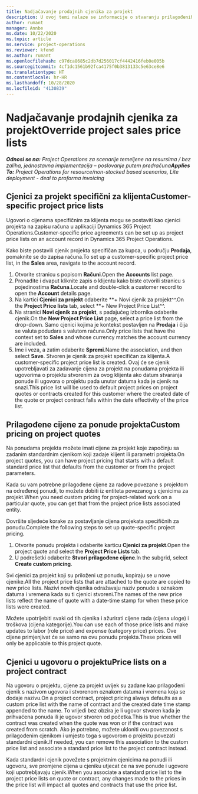 ```yaml
---
title: Nadjačavanje prodajnih cjenika za projekt
description: U ovoj temi nalaze se informacije o stvaranju prilagođenih prodajnih cjenika.
author: rumant
manager: Annbe
ms.date: 10/22/2020
ms.topic: article
ms.service: project-operations
ms.reviewer: kfend
ms.author: rumant
ms.openlocfilehash: c97dca8685c2db7d256017cf4442416feb0e005b
ms.sourcegitcommit: 4cf1dc1561b92fca4175f0b3813133c5e63ce8e6
ms.translationtype: HT
ms.contentlocale: hr-HR
ms.lasthandoff: 10/28/2020
ms.locfileid: "4130839"
---
```

# <a name="override-project-sales-price-lists"></a><span data-ttu-id="e5d66-103">Nadjačavanje prodajnih cjenika za projekt</span><span class="sxs-lookup"><span data-stu-id="e5d66-103">Override project sales price lists</span></span>

<span data-ttu-id="e5d66-104">_**Odnosi se na:** Project Operations za scenarije temeljene na resursima / bez zaliha, jednostavna implementacija – poslovanje putem predračuna_</span><span class="sxs-lookup"><span data-stu-id="e5d66-104">_**Applies To:** Project Operations for resource/non-stocked based scenarios, Lite deployment - deal to proforma invoicing_</span></span>

## <a name="customer-specific-project-price-lists"></a><span data-ttu-id="e5d66-105">Cjenici za projekt specifični za klijenta</span><span class="sxs-lookup"><span data-stu-id="e5d66-105">Customer-specific project price lists</span></span>

<span data-ttu-id="e5d66-106">Ugovori o cijenama specifičnim za klijenta mogu se postaviti kao cjenici projekta na zapisu računa u aplikaciji Dynamics 365 Project Operations.</span><span class="sxs-lookup"><span data-stu-id="e5d66-106">Customer-specific price agreements can be set up as project price lists on an account record in Dynamics 365 Project Operations.</span></span>

<span data-ttu-id="e5d66-107">Kako biste postavili cjenik projekta specifičan za kupca, u području **Prodaja**, pomaknite se do zapisa računa.</span><span class="sxs-lookup"><span data-stu-id="e5d66-107">To set up a customer-specific project price list, in the **Sales** area, navigate to the account record.</span></span>

1. <span data-ttu-id="e5d66-108">Otvorite stranicu s popisom **Računi**.</span><span class="sxs-lookup"><span data-stu-id="e5d66-108">Open the **Accounts** list page.</span></span>
2. <span data-ttu-id="e5d66-109">Pronađite i dvaput kliknite zapis o klijentu kako biste otvorili stranicu s pojedinostima **Računa**.</span><span class="sxs-lookup"><span data-stu-id="e5d66-109">Locate and double-click a customer record to open the **Account** details page.</span></span>
3. <span data-ttu-id="e5d66-110">Na kartici **Cjenici za projekt** odaberite \*\*+ Novi cjenik za projekt^^.</span><span class="sxs-lookup"><span data-stu-id="e5d66-110">On the **Project Price lists** tab, select \*\*+ New Project Price List^^.</span></span>
4. <span data-ttu-id="e5d66-111">Na stranici **Novi cjenik za projekt**, s padajućeg izbornika odaberite cjenik.</span><span class="sxs-lookup"><span data-stu-id="e5d66-111">On the **New Project Price List** page, select a price list from the drop-down.</span></span> <span data-ttu-id="e5d66-112">Samo cjenici kojima je kontekst postavljen na **Prodaja** i čija se valuta podudara s valutom računa.</span><span class="sxs-lookup"><span data-stu-id="e5d66-112">Only price lists that have the context set to **Sales** and whose currency matches the account currency are included.</span></span>
5. <span data-ttu-id="e5d66-113">Ime i veza, a zatim odaberite **Spremi**.</span><span class="sxs-lookup"><span data-stu-id="e5d66-113">Name the association, and then select **Save**.</span></span> <span data-ttu-id="e5d66-114">Stvoren je cjenik za projekt specifičan za klijenta.</span><span class="sxs-lookup"><span data-stu-id="e5d66-114">A customer-specific project price list is created.</span></span> <span data-ttu-id="e5d66-115">Ovaj će se cjenik upotrebljavati za zadavanje cijena za projekt na ponudama projekta ili ugovorima o projektu stvorenim za ovog klijenta ako datum stvaranja ponude ili ugovora o projektu pada unutar datuma kada je cjenik na snazi.</span><span class="sxs-lookup"><span data-stu-id="e5d66-115">This price list will be used to default project prices on project quotes or contracts created for this customer where the created date of the quote or project contract falls within the date effectivity of the price list.</span></span>

## <a name="custom-pricing-on-project-quotes"></a><span data-ttu-id="e5d66-116">Prilagođene cijene za ponude projekta</span><span class="sxs-lookup"><span data-stu-id="e5d66-116">Custom pricing on project quotes</span></span>

<span data-ttu-id="e5d66-117">Na ponudama projekta možete imati cijene za projekt koje započinju sa zadanim standardnim cjenikom koji zadaje klijent ili parametri projekta.</span><span class="sxs-lookup"><span data-stu-id="e5d66-117">On project quotes, you can have project pricing that starts with a default standard price list that defaults from the customer or from the project parameters.</span></span>

<span data-ttu-id="e5d66-118">Kada su vam potrebne prilagođene cijene za radove povezane s projektom na određenoj ponudi, to možete dobiti iz entiteta povezanog s cjenicima za projekt.</span><span class="sxs-lookup"><span data-stu-id="e5d66-118">When you need custom pricing for project-related work on a particular quote, you can get that from the project price lists associated entity.</span></span>

<span data-ttu-id="e5d66-119">Dovršite sljedeće korake za postavljanje cijena projekata specifičnih za ponudu.</span><span class="sxs-lookup"><span data-stu-id="e5d66-119">Complete the following steps to set up quote-specific project pricing.</span></span>

1. <span data-ttu-id="e5d66-120">Otvorite ponudu projekta i odaberite karticu **Cjenici za projekt**.</span><span class="sxs-lookup"><span data-stu-id="e5d66-120">Open the project quote and select the **Project Price Lists** tab.</span></span>
2. <span data-ttu-id="e5d66-121">U podrešetki odaberite **Stvori prilagođene cijene**.</span><span class="sxs-lookup"><span data-stu-id="e5d66-121">In the subgrid, select **Create custom pricing**.</span></span>

<span data-ttu-id="e5d66-122">Svi cjenici za projekt koji su priloženi uz ponudu, kopiraju se u nove cjenike.</span><span class="sxs-lookup"><span data-stu-id="e5d66-122">All the project price lists that are attached to the quote are copied to new price lists.</span></span> <span data-ttu-id="e5d66-123">Nazivi novih cjenika odražavaju naziv ponude s oznakom datuma i vremena kada su ti cjenici stvoreni.</span><span class="sxs-lookup"><span data-stu-id="e5d66-123">The names of the new price lists reflect the name of quote with a date-time stamp for when these price lists were created.</span></span>

<span data-ttu-id="e5d66-124">Možete upotrijebiti svaki od tih cjenika i ažurirati cijene rada (cijena uloge) i troškova (cijena kategorije).</span><span class="sxs-lookup"><span data-stu-id="e5d66-124">You can use each of those price lists and make updates to labor (role price) and expense (category price) prices.</span></span> <span data-ttu-id="e5d66-125">Ove cijene primjenjivat će se samo na ovu ponudu projekta.</span><span class="sxs-lookup"><span data-stu-id="e5d66-125">These prices will only be applicable to this project quote.</span></span>

## <a name="price-lists-on-a-project-contract"></a><span data-ttu-id="e5d66-126">Cjenici u ugovoru o projektu</span><span class="sxs-lookup"><span data-stu-id="e5d66-126">Price lists on a project contract</span></span>

<span data-ttu-id="e5d66-127">Na ugovoru o projektu, cijene za projekt uvijek su zadane kao prilagođeni cjenik s nazivom ugovora i stvorenom oznakom datuma i vremena koja se dodaje nazivu.</span><span class="sxs-lookup"><span data-stu-id="e5d66-127">On a project contract, project pricing always defaults as a custom price list with the name of contract and the created date time stamp appended to the name.</span></span> <span data-ttu-id="e5d66-128">To vrijedi bez obzira je li ugovor stvoren kada je prihvaćena ponuda ili je ugovor stvoren od početka.</span><span class="sxs-lookup"><span data-stu-id="e5d66-128">This is true whether the contract was created when the quote was won or if the contract was created from scratch.</span></span> <span data-ttu-id="e5d66-129">Ako je potrebno, možete ukloniti ovu povezanost s prilagođenim cjenikom i umjesto toga s ugovorom o projektu povezati standardni cjenik.</span><span class="sxs-lookup"><span data-stu-id="e5d66-129">If needed, you can remove this association to the custom price list and associate a standard price list to the project contract instead.</span></span>

<span data-ttu-id="e5d66-130">Kada standardni cjenik povežete s projektnim cjenicima na ponudi ili ugovoru, sve promjene cijena u cjeniku utjecat će na sve ponude i ugovore koji upotrebljavaju cjenik.</span><span class="sxs-lookup"><span data-stu-id="e5d66-130">When you associate a standard price list to the project price lists on quote or contract, any changes made to the prices in the price list will impact all quotes and contracts that use the price list.</span></span>
